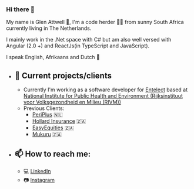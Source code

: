 ### Hi there 👋

My name is Glen Attwell 🧔, I'm a code herder 🧙‍♂️ from sunny South Africa currently living in The Netherlands.

I mainly work in the .Net space with C# but am also well versed with Angular (2.0 +) and ReactJs(in TypeScript and JavaScript).

I speak English, Afrikaans and Dutch 🙂

- ## 🔭 Current projects/clients
    - Currently I'm working as a software developer for [Entelect](http://entelect.nl/) based at [National Institute for Public Health and Environment (Rijksinstituut voor Volksgezondheid en Milieu (RIVM))](https://rivm.nl/)
    - Previous Clients:
        -   [PeriPlus](https://www.periplus.nl/nl/home/) 🇳🇱
        -   [Hollard Insurance](https://www.hollard.co.za/) 🇿🇦
        -   [EasyEquities](https://www.easyequities.co.za/) 🇿🇦
        -   [Mukuru](https://www.mukuru.com/) 🇿🇦

- ## 📫 How to reach me:
    -  💻 [LinkedIn](https://www.linkedin.com/in/glen-attwell-329167a2/)
    -  📷 [Instagram](https://www.instagram.com/glen_theawesome/)

<!--
**GlenAttwell/GlenAttwell** is a ✨ _special_ ✨ repository because its `README.md` (this file) appears on your GitHub profile.

Here are some ideas to get you started:

- 🔭 I’m currently working on ...
- 🌱 I’m currently learning ...
- 👯 I’m looking to collaborate on ...
- 🤔 I’m looking for help with ...
- 💬 Ask me about ...
- 📫 How to reach me: ...
- 😄 Pronouns: ...
- ⚡ Fun fact: ...
-->
